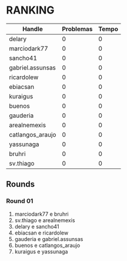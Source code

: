 # RANKING

| Handle           | Problemas | Tempo |
| ---------------- | --------- | ----- |
| delary           |         0 |     0 |
| marciodark77     |         0 |     0 |
| sancho41         |         0 |     0 |
| gabriel.assunsas |         0 |     0 |
| ricardolew       |         0 |     0 |
| ebiacsan         |         0 |     0 |
| kuraigus         |         0 |     0 |
| buenos           |         0 |     0 |
| gauderia         |         0 |     0 |
| arealnemexis     |         0 |     0 |
| catlangos_araujo |         0 |     0 |
| yassunaga        |         0 |     0 |
| bruhri           |         0 |     0 |
| sv.thiago        |         0 |     0 |

## Rounds

### Round 01

1. marciodark77 e bruhri
2. sv.thiago e arealnemexis
3. delary e sancho41
4. ebiacsan e ricardolew
5. gauderia e gabriel.assunsas
6. buenos e catlangos_araujo
7. kuraigus e yassunaga
